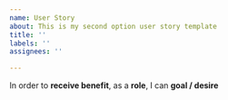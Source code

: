 ```yaml
---
name: User Story
about: This is my second option user story template
title: ''
labels: ''
assignees: ''

---
```


In order to **receive benefit**, as a **role**, I can **goal / desire**
